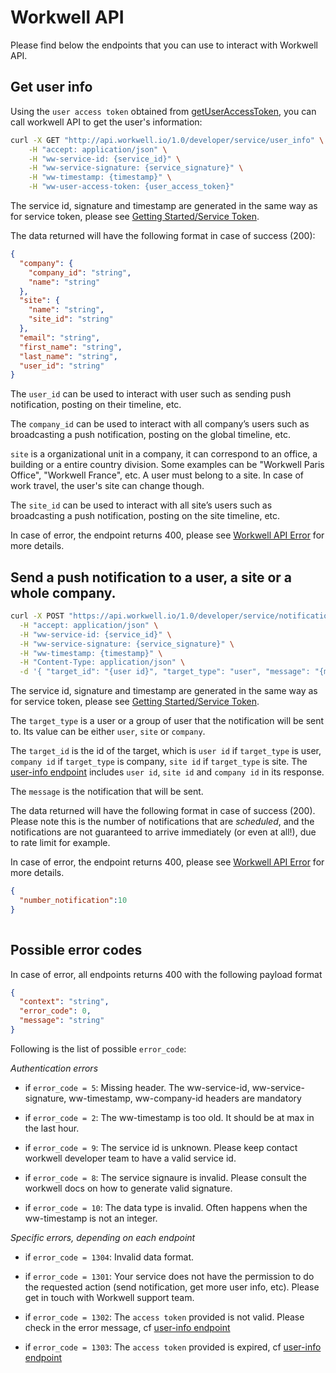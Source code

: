 # Workwell API

Please find below the endpoints that you can use to interact with Workwell API.

## <a name="user-info"></a>Get user info

Using the `user access token` obtained from [getUserAccessToken](js-sdk.md#getuseraccesstoken), you can call workwell API to get the user's information:

```bash
curl -X GET "http://api.workwell.io/1.0/developer/service/user_info" \
	-H "accept: application/json" \
	-H "ww-service-id: {service_id}" \
	-H "ww-service-signature: {service_signature}" \
	-H "ww-timestamp: {timestamp}" \
	-H "ww-user-access-token: {user_access_token}"
```

The service id, signature and timestamp are generated in the same way as for service token, please see [Getting Started/Service Token](./getting-started.md#service-token).

The data returned will have the following format in case of success (200):

```json
{
  "company": {
    "company_id": "string",
    "name": "string"
  },
  "site": {
    "name": "string",
    "site_id": "string"
  },
  "email": "string",
  "first_name": "string",
  "last_name": "string",
  "user_id": "string"
}
```


The `user_id` can be used to interact with user such as sending push notification, posting on their timeline, etc.

The `company_id` can be used to interact with all company’s users such as broadcasting a push notification, posting on the global timeline, etc.

`site` is a organizational unit in a company, it can correspond to an office, a building or a entire country division. Some examples can be "Workwell Paris Office", "Workwell France", etc. A user must belong to a site. In case of work travel, the user's site can change though.

The `site_id` can be used to interact with all site’s users such as broadcasting a push notification, posting on the site timeline, etc.

In case of error, the endpoint returns 400, please see [Workwell API Error](#error-code) for more details.

## <a name="push-notification"></a>Send a push notification to a user, a site or a whole company.

```bash
curl -X POST "https://api.workwell.io/1.0/developer/service/notification" \
  -H "accept: application/json" \
  -H "ww-service-id: {service_id}" \
  -H "ww-service-signature: {service_signature}" \
  -H "ww-timestamp: {timestamp}" \
  -H "Content-Type: application/json" \
  -d '{ "target_id": "{user id}", "target_type": "user", "message": "{message}" }'
```

The service id, signature and timestamp are generated in the same way as for service token, please see [Getting Started/Service Token](./getting-started.md#service-token).

The `target_type` is a user or a group of user that the notification will be sent to. Its value can be either `user`, `site` or `company`.

The `target_id` is the id of the target, which is `user id` if `target_type` is user, `company id` if `target_type` is company, `site id` if `target_type` is site. The [user-info endpoint](#user-info) includes `user id`, `site id` and `company id` in its response.

The `message` is the notification that will be sent.

The data returned will have the following format in case of success (200). Please note this is the number of notifications that are *scheduled*, and  the notifications are not guaranteed to arrive immediately (or even at all!), due to rate limit for example.

In case of error, the endpoint returns 400, please see [Workwell API Error](#error-code) for more details.

```json
{
  "number_notification":10
}
  
```

## <a name="error-code"></a>Possible error codes

In case of error, all endpoints returns 400 with the following payload format

```json
{
  "context": "string",
  "error_code": 0,
  "message": "string"
}
```

Following is the list of possible `error_code`:

*Authentication errors*
* if `error_code = 5`: Missing header. The ww-service-id, ww-service-signature, ww-timestamp, ww-company-id headers are mandatory

* if `error_code = 2`: The ww-timestamp is too old. It should be at max in the last hour.

* if `error_code = 9`: The service id is unknown. Please keep contact workwell developer team to have a valid service id.

* if `error_code = 8`: The service signaure is invalid. Please consult the workwell docs on how to generate valid signature.

* if `error_code = 10`: The data type is invalid. Often happens when the ww-timestamp is not an integer.

*Specific errors, depending on each endpoint*

* if `error_code = 1304`: Invalid data format.

* if `error_code = 1301`: Your service does not have the permission to do the requested action (send notification, get more user info, etc). Please get in touch with Workwell support team.

* if `error_code = 1302`: The `access token` provided is not valid. Please check in the error  message, cf [user-info endpoint](#user-info)

* if `error_code = 1303`: The `access token` provided is expired, cf [user-info endpoint](#user-info)

<!--
## <a name="timeline-all-users"></a>Post on timeline of all users of a company

## <a name="timeline-some-users"></a>Post on users' timelines

## <a name="notification-all-users"></a>Push notification to all users of a company

## <a name="notification-some-users"></a>Push notification to users
-->
